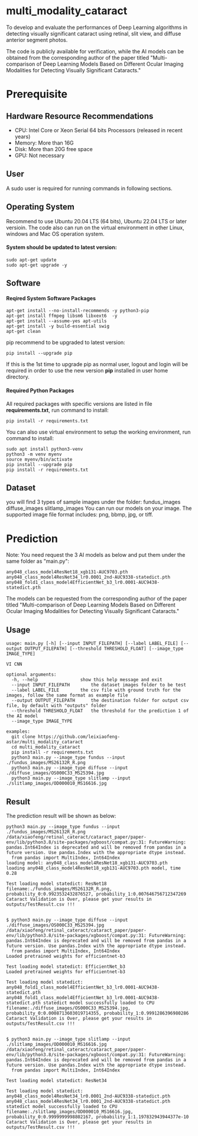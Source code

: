 # multi_modality_cataract
To develop and evaluate the performances of Deep Learning algorithms in detecting visually significant cataract using retinal, slit view, and diffuse anterior segment photos.

The code is publicly available for verification, while the AI models can be obtained from the corresponding author of the paper titled "Multi-comparison of Deep Learning Models Based on Different Ocular Imaging Modalities for Detecting Visually Significant Cataracts."

# Prerequisite

## Hardware Resource Recommendations
- CPU: Intel Core or Xeon Serial 64 bits Processors (released in recent years)
- Memory: More than 16G
- Disk: More than 20G free space
- GPU: Not necessary

## User
A sudo user is required for running commands in following sections.

## Operating System
Recommend to use Ubuntu 20.04 LTS (64 bits), Ubuntu 22.04 LTS or later versioin.
The code also can run on the virtual environment in other Linux, windows and Mac OS operation system.

#### System should be updated to latest version:
```
sudo apt-get update
sudo apt-get upgrade -y

```

## Software
#### Reqired System Software Packages
```
apt-get install --no-install-recommends -y python3-pip
apt-get install ffmpeg libsm6 libxext6  -y 
apt-get install --assume-yes apt-utils
apt-get install -y build-essential swig
apt-get clean
```
pip recommend to be upgraded to latest version:
```
pip install --upgrade pip
```
If this is the 1st time to upgrade pip as normal user, logout and login will be required in order to use the new version **pip** installed in user home directory.

#### Required Python Packages
All required packages with specific versions are listed in file **requirements.txt**, run command to install:
```
pip install -r requirements.txt
```
You can also use virtual environment to setup the working environment, run command to install:
```
sudo apt install python3-venv
python3 -m venv myenv
source myenv/bin/activate
pip install --upgrade pip
pip install -r requirements.txt
```

## Dataset
you will find 3 types of sample images under the folder:
	fundus_images
	diffuse_images
	slitlamp_images
You can run our models on your image. The supported image file format includes: png, bbmp, jpg, or tiff.

# Prediction
Note: You need request the 3 AI models as below and put them under the same folder as "main.py":
```
any048_class_model4ResNet18_xgb131-AUC9703.pth 
any048_class_model4ResNet34_lr0.0001_2nd-AUC9338-statedict.pth 
any048_fold1_class_model4EfficientNet_b3_lr0.0001-AUC9438-statedict.pth 
```
The models can be requested from the corresponding author of the paper titled "Multi-comparison of Deep Learning Models Based on Different Ocular Imaging Modalities for Detecting Visually Significant Cataracts."


## Usage
```
usage: main.py [-h] [--input INPUT_FILEPATH] [--label LABEL_FILE] [--output OUTPUT_FILEPATH] [--threshold THRESHOLD_FLOAT] [--image_type IMAGE_TYPE]

VI CNN

optional arguments:
  -h, --help            	show this help message and exit
  --input INPUT_FILEPATH        the dataset images folder to be test
  --label LABEL_FILE    	the csv file with ground truth for the images, follow the same format as example file
  --output OUTPUT_FILEPATH      the destination folder for output csv file, by default with "outputs" folder
  --threshold THRESHOLD_FLOAT	the threshold for the prediction 1 of the AI model
  --image_type IMAGE_TYPE

examples:
  git clone https://github.com/leixiaofeng-astar/multi_modality_cataract
  cd multi_modality_cataract
  pip install -r requirements.txt
  python3 main.py --image_type fundus --input ./fundus_images/MS26132R_R.png  
  python3 main.py --image_type diffuse --input ./diffuse_images/OS000C33_MS25394.jpg  
  python3 main.py --image_type slitlamp --input ./slitlamp_images/OD000010_MS16616.jpg   

```

## Result
The prediction result will be shown as below:
```
python3 main.py --image_type fundus --input ./fundus_images/MS26132R_R.png 
/data/xiaofeng/retinal_cateract/cataract_paper/paper-env/lib/python3.8/site-packages/xgboost/compat.py:31: FutureWarning: pandas.Int64Index is deprecated and will be removed from pandas in a future version. Use pandas.Index with the appropriate dtype instead.
  from pandas import MultiIndex, Int64Index
loading model: any048_class_model4ResNet18_xgb131-AUC9703.pth
loading any048_class_model4ResNet18_xgb131-AUC9703.pth model, time 0.28

Test loading model statedict: ResNet18
filename:./fundus_images/MS26132R_R.png, probability_0:0.9923532432876527, probability_1:0.007646756712347269
Cataract Validation is Over, please get your results in outputs/TestResult.csv !!!


$ python3 main.py --image_type diffuse --input ./diffuse_images/OS000C33_MS25394.jpg  
/data/xiaofeng/retinal_cateract/cataract_paper/paper-env/lib/python3.8/site-packages/xgboost/compat.py:31: FutureWarning: pandas.Int64Index is deprecated and will be removed from pandas in a future version. Use pandas.Index with the appropriate dtype instead.
  from pandas import MultiIndex, Int64Index
Loaded pretrained weights for efficientnet-b3

Test loading model statedict: EfficientNet_b3
Loaded pretrained weights for efficientnet-b3

Test loading model statedict: any048_fold1_class_model4EfficientNet_b3_lr0.0001-AUC9438-statedict.pth
any048_fold1_class_model4EfficientNet_b3_lr0.0001-AUC9438-statedict.pth statedict model successfully loaded to CPU
filename:./diffuse_images/OS000C33_MS25394.jpg, probability_0:0.0008713603019714355, probability_1:0.9991286396980286
Cataract Validation is Over, please get your results in outputs/TestResult.csv !!!


$ python3 main.py --image_type slitlamp --input ./slitlamp_images/OD000010_MS16616.jpg   
/data/xiaofeng/retinal_cateract/cataract_paper/paper-env/lib/python3.8/site-packages/xgboost/compat.py:31: FutureWarning: pandas.Int64Index is deprecated and will be removed from pandas in a future version. Use pandas.Index with the appropriate dtype instead.
  from pandas import MultiIndex, Int64Index

Test loading model statedict: ResNet34

Test loading model statedict: any048_class_model4ResNet34_lr0.0001_2nd-AUC9338-statedict.pth
any048_class_model4ResNet34_lr0.0001_2nd-AUC9338-statedict.pth statedict model successfully loaded to CPU
filename:./slitlamp_images/OD000010_MS16616.jpg, probability_0:0.9999999998802167, probability_1:1.197832943944377e-10
Cataract Validation is Over, please get your results in outputs/TestResult.csv !!!
```

